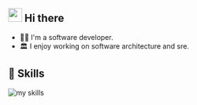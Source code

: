 <!-- 1. プロフィール -->
## <img src="https://media.giphy.com/media/hvRJCLFzcasrR4ia7z/giphy.gif" width="28"> Hi there

- 🧑‍💻 I'm a software developer.
- 🏛️ I enjoy working on software architecture and sre.

<!-- 2. スキル -->
<!-- ライトモート：theme=light, ダークモート：theme=dark -->
<!-- アイコンの選択肢一覧：https://arc.net/l/quote/zizyykfh -->
## 🌱 Skills
<img alt="my skills" src="https://skillicons.dev/icons?theme=dark&perline=10&i=go,python,aws,gcp,k8s,docker,terraform,githubactions"/>
